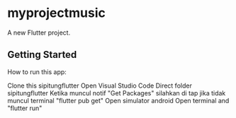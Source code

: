 # myprojectmusic

A new Flutter project.

## Getting Started
How to run this app:

Clone this sipitungflutter
Open Visual Studio Code
Direct folder sipitungflutter
Ketika muncul notif "Get Packages" silahkan di tap jika tidak muncul terminal "flutter pub get"
Open simulator android
Open terminal and "flutter run"
